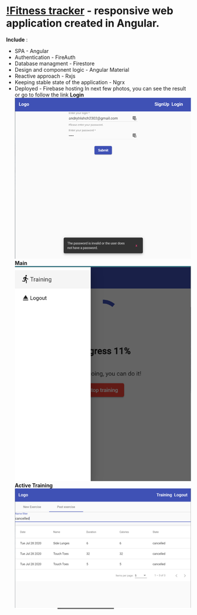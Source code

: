 # [!Fitness tracker](https://ng-fitness-tracker-d5fd1.firebaseapp.com/training) - responsive web application created in Angular.
**Include** :
- SPA - Angular
- Authentication - FireAuth
- Database managment - Firestore
- Design and component logic - Angular Material
- Reactive approach - Rxjs
- Keeping stable state of the application - Ngrx 
- Deployed - Firebase hosting 
In next few photos, you can see the result or go to follow the link
**Login** 
![Login](img/login.png) 
**Main** 
![Main](img/responsive.png) 
**Active Training** 
![Active Training](img/pastTraining.png)
